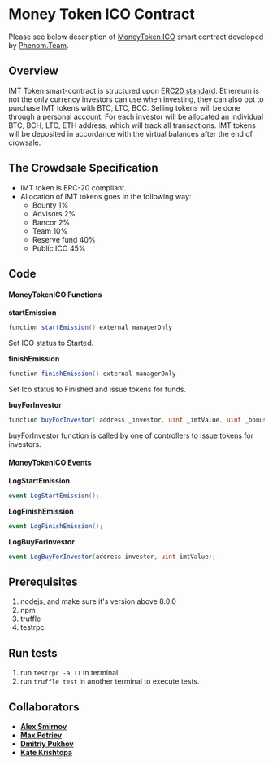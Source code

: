 # Money Token ICO Contract

Please see below description of [MoneyToken ICO][moneytoken] smart contract developed by [Phenom.Team][phenom].


## Overview
IMT Token smart-contract is structured upon [ERC20 standard](erc20). 
Ethereum is not the only currency investors can use when investing, they can also opt to purchase IMT tokens with BTC, LTC, BCC. Selling tokens will be done through a personal account. For each investor will be allocated an individual BTC, BCH, LTC, ETH address, which will track all transactions. IMT tokens will be deposited in accordance with the virtual balances after the end of crowsale.

## The Crowdsale Specification
*	IMT token is ERC-20 compliant.
*   Allocation of IMT tokens goes in the following way:
	* Bounty 1%
	* Advisors 2%
	* Bancor 2%
	* Team 10%
	* Reserve fund 40%
	* Public ICO 45%

  
## Code

#### MoneyTokenICO Functions

**startEmission**
```cs
function startEmission() external managerOnly
```
Set ICO status to Started.

**finishEmission**
```cs
function finishEmission() external managerOnly
```
Set Ico status to Finished and issue tokens for funds.


**buyForInvestor**
```cs
function buyForInvestor( address _investor, uint _imtValue, uint _bonusPart) external controllersOnly

```
buyForInvestor function is called by one of controllers to issue tokens for investors.



#### MoneyTokenICO Events

**LogStartEmission**
```cs
event LogStartEmission();
```
**LogFinishEmission**
```cs
event LogFinishEmission();
```

**LogBuyForInvestor**
```cs
event LogBuyForInvestor(address investor, uint imtValue);
```

## Prerequisites
1. nodejs, and make sure it's version above 8.0.0
2. npm
3. truffle
4. testrpc

## Run tests
1. run `testrpc -a 11` in terminal
2. run `truffle test` in another terminal to execute tests.


## Collaborators

* **[Alex Smirnov](https://github.com/AlekseiSmirnov)**
* **[Max Petriev](https://github.com/maxpetriev)**
* **[Dmitriy Pukhov](https://github.com/puhoshville)**
* **[Kate Krishtopa](https://github.com/Krishtopa)**

[moneytoken]: https://moneytoken.com/
[phenom]: https://phenom.team/
[erc20]: https://github.com/ethereum/EIPs/blob/master/EIPS/eip-20-token-standard.md
